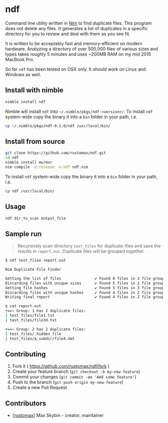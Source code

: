# ndf

Command line utility written in [Nim](https://nim-lang.org/) to find duplicate files. This program does not delete any files. It generates a list of duplicates in a specific directory for you to review and deal with them as you see fit.

It is written to be acceptably fast and memory-efficient on modern hardware. Analyzing a directory of over 500,000 files of various sizes and types takes roughly 5 minutes and uses ~200MB RAM on my mid 2015 MacBook Pro.

So far `ndf` has been tested on OSX only. It *should* work on Linux and Windows as well.

## Install with nimble

```sh
nimble install ndf
```

Nimble will install `ndf` into `~/.nimble/pkgs/ndf-<version>/`. To install `ndf` system-wide copy the binary it into a `bin` folder in your path, i.e.

```sh
cp ~/.nimble/pkgs/ndf-0.1.0/ndf /usr/local/bin/
```

## Install from source

```sh
git clone https://github.com/rustomax/ndf.git
cd ndf
nimble install murmur
nim compile -d:release -o:ndf ndf.nim
```

To install `ndf` system-wide copy the binary it into a `bin` folder in your path, i.e.

```sh
cp ndf /usr/local/bin/
```

## Usage

```sh
ndf dir_to_scan output_file
```

## Sample run

> Recursively scan directory `test_files` for duplicate files and save the results in `report.out`. Duplicate files will be grouped together.

```sh
$ ndf test_files report.out

Nim Duplicate File Finder

Getting the list of files               ✔ Found 6 files in 3 file groups
Discarding files with unique sizes      ✔ Found 5 files in 2 file groups
Getting file hashes                     ✔ Found 5 files in 3 file groups
Discarding files with unique hashes     ✔ Found 4 files in 2 file groups
Writing final report                    ✔ Found 4 files in 2 file groups

$ cat report.out
+==> Group: 1 has 2 duplicate files:
| test_files/file1.txt
| test_files/file3d.txt

+==> Group: 2 has 2 duplicate files:
| test_files/.hidden_file
| test_files/a_subdir/file4.dat
```

## Contributing

1. Fork it ( https://github.com/rustomax/ndf/fork )
1. Create your feature branch (`git checkout -b my-new-feature`)
1. Commit your changes (`git commit -am 'Add some feature'`)
1. Push to the branch (`git push origin my-new-feature`)
1. Create a new Pull Request

## Contributors

- [[rustomax]](https://github.com/rustomax) Max Skybin - creator, maintainer
